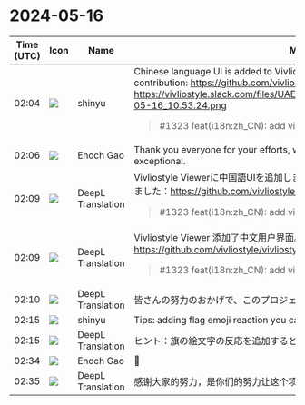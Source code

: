 # 2024-05-16

|Time (UTC)|Icon|Name|Message|
|---|---|---|---|
|02:04|![](https://avatars.slack-edge.com/2018-04-27/354445776386_e258f5ed5ba887b08668_72.jpg)|shinyu|Chinese language UI is added to Vivliostyle Viewer. Thank you `@Enoch Gao` for your contribution: <https://github.com/vivliostyle/vivliostyle.js/pull/1323><br>https://vivliostyle.slack.com/files/UAE8V83GA/F073L583NJH/screenshot_2024-05-16_10.53.24.png<br><blockquote>#1323 feat(i18n:zh_CN): add viewer Chinese translation</blockquote>|
|02:06|![](https://avatars.slack-edge.com/2024-05-15/7125002848210_421dd36c25f7f0413238_72.jpg)|Enoch Gao|Thank you everyone for your efforts, which are making this project even more exceptional.|
|02:09|![](https://avatars.slack-edge.com/2023-01-22/4703892366048_dd8fde69fd74a2ed7a1d_72.png)|DeepL Translation|Vivliostyle Viewerに中国語UIを追加しました。`@Enoch Gao` ご協力ありがとうございました：<https://github.com/vivliostyle/vivliostyle.js/pull/1323><br><blockquote>#1323 feat(i18n:zh_CN): add viewer Chinese translation</blockquote>|
|02:09|![](https://avatars.slack-edge.com/2023-01-22/4703892366048_dd8fde69fd74a2ed7a1d_72.png)|DeepL Translation|Vivliostyle Viewer 添加了中文用户界面。感谢`@Enoch Gao` 的贡献：<https://github.com/vivliostyle/vivliostyle.js/pull/1323><br><blockquote>#1323 feat(i18n:zh_CN): add viewer Chinese translation</blockquote>|
|02:10|![](https://avatars.slack-edge.com/2023-01-22/4703892366048_dd8fde69fd74a2ed7a1d_72.png)|DeepL Translation|皆さんの努力のおかげで、このプロジェクトはさらに素晴らしいものになりました。|
|02:15|![](https://avatars.slack-edge.com/2018-04-27/354445776386_e258f5ed5ba887b08668_72.jpg)|shinyu|Tips: adding flag emoji reaction you can get translation.|
|02:15|![](https://avatars.slack-edge.com/2023-01-22/4703892366048_dd8fde69fd74a2ed7a1d_72.png)|DeepL Translation|ヒント：旗の絵文字の反応を追加すると、翻訳を得ることができます。|
|02:34|![](https://avatars.slack-edge.com/2024-05-15/7125002848210_421dd36c25f7f0413238_72.jpg)|Enoch Gao|:heart_hands:|
|02:35|![](https://avatars.slack-edge.com/2023-01-22/4703892366048_dd8fde69fd74a2ed7a1d_72.png)|DeepL Translation|感谢大家的努力，是你们的努力让这个项目变得更加卓越。|
